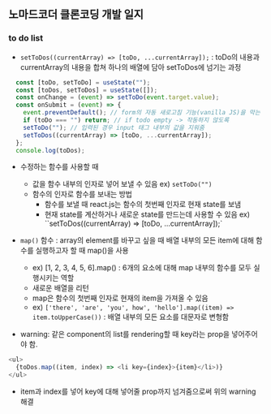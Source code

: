 ## 노마드코더 클론코딩 개발 일지

### to do list
- `setToDos((currentArray) => [toDo, ...currentArray]);` : toDo의 내용과 currentArray의 내용을 합쳐 하나의 배열에 담아 setToDos에 넘기는 과정
```js
  const [toDo, setToDo] = useState("");
  const [toDos, setToDos] = useState([]);
  const onChange = (event) => setToDo(event.target.value);
  const onSubmit = (event) => {
    event.preventDefault(); // form의 자동 새로고침 기능(vanilla JS)을 막는 작업
    if (toDo === "") return; // if todo empty -> 작동하지 않도록
    setToDo(""); // 입력된 경우 input 태그 내부의 값을 지워줌
    setToDos((currentArray) => [toDo, ...currentArray]);
  };
  console.log(toDos);
```

- 수정하는 함수를 사용할 때 
    - 값을 함수 내부의 인자로 넣어 보낼 수 있음 ex) `setToDo("")`
    - 함수의 인자로 함수를 보내는 방법
        - 함수를 보낼 때 react.js는 함수의 첫번째 인자로 현재 state를 보냄
        - 현재 state를 계산하거나 새로운 state를 만드는데 사용할 수 있음 ex) ``setToDos((currentArray) => [toDo, ...currentArray]);`

- `map()` 함수 : array의 element를 바꾸고 싶을 때 배열 내부의 모든 item에 대해 함수를 실행하고자 할 때 map()을 사용
    - ex) [1, 2, 3, 4, 5, 6].map() : 6개의 요소에 대해 map 내부의 함수를 모두 실행시키는 역할
    - 새로운 배열을 리턴
    - map은 함수의 첫번째 인자로 현재의 item을 가져올 수 있음
    - ex) `['there', 'are', 'you', how', 'hello'].map((item) => item.toUpperCase())` : 배열 내부의 모든 요소를 대문자로 변형함

- warning: 같은 component의 list를 rendering할 때 key라는 prop을 넣어주어야 함.
```js
<ul>
  {toDos.map((item, index) => <li key={index}>{item}</li>)}
</ul>
```
- item과 index를 넣어 key에 대해 넣어줄 prop까지 넘겨줌으로써 위의 warning 해결
